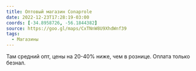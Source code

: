 ```yaml
---
title: Оптовый магазин Conaprole
date: 2022-12-23T17:28:19-03:00
coords: [-34.8958726, -56.1844382]
source: https://goo.gl/maps/CxTNnW8U9XhdWnf39
tags:
  - Магазины
---
```


Там средний опт, цены на 20-40% ниже, чем в рознице. Оплата только безнал.
